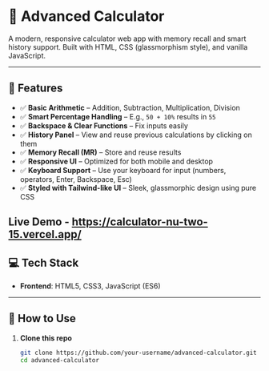 # 🔢 Advanced Calculator

A modern, responsive calculator web app with memory recall and smart history support. Built with HTML, CSS (glassmorphism style), and vanilla JavaScript.

---

## 🚀 Features

- ✅ **Basic Arithmetic** – Addition, Subtraction, Multiplication, Division
- ✅ **Smart Percentage Handling** – E.g., `50 + 10%` results in `55`
- ✅ **Backspace & Clear Functions** – Fix inputs easily
- ✅ **History Panel** – View and reuse previous calculations by clicking on them
- ✅ **Memory Recall (MR)** – Store and reuse results
- ✅ **Responsive UI** – Optimized for both mobile and desktop
- ✅ **Keyboard Support** – Use your keyboard for input (numbers, operators, Enter, Backspace, Esc)
- ✅ **Styled with Tailwind-like UI** – Sleek, glassmorphic design using pure CSS

## Live Demo - https://calculator-nu-two-15.vercel.app/

## 💻 Tech Stack

- **Frontend**: HTML5, CSS3, JavaScript (ES6)

---

## 🧠 How to Use

1. **Clone this repo**  
   ```bash
   git clone https://github.com/your-username/advanced-calculator.git
   cd advanced-calculator
